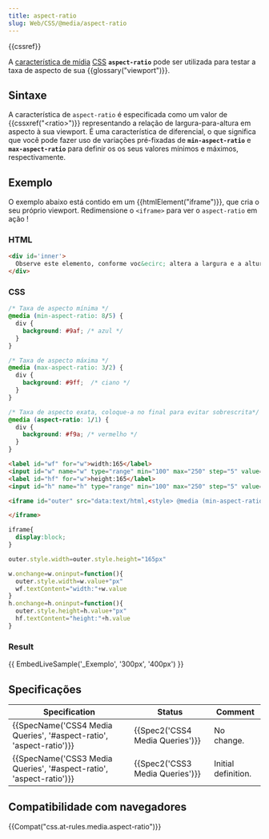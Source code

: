 ```yaml
---
title: aspect-ratio
slug: Web/CSS/@media/aspect-ratio
---
```


{{cssref}}

A [característica de mídia](/pt-BR/docs/Web/Guide/CSS/CSS_Media_queries#Caracter%C3%ADsticas_de_m%C3%ADdia) [CSS](/pt-BR/docs/Web/CSS) **`aspect-ratio`** pode ser utilizada para testar a taxa de aspecto de sua {{glossary("viewport")}}.

## Sintaxe

A característica de `aspect-ratio` é especificada como um valor de {{cssxref("&lt;ratio&gt;")}} representando a relação de largura-para-altura em aspecto à sua viewport. É uma característica de diferencial, o que significa que você pode fazer uso de variações pré-fixadas de **`min-aspect-ratio`** e **`max-aspect-ratio`** para definir os os seus valores mínimos e máximos, respectivamente.

## Exemplo

O exemplo abaixo está contido em um {{htmlElement("iframe")}}, que cria o seu próprio viewport. Redimensione o `<iframe>` para ver o `aspect-ratio` em ação !

### HTML

```html
<div id='inner'>
  Observe este elemento, conforme voc&ecirc; altera a largura e a altura da sua viewport.
</div>
```

### CSS

```css
/* Taxa de aspecto mínima */
@media (min-aspect-ratio: 8/5) {
  div {
    background: #9af; /* azul */
  }
}

/* Taxa de aspecto máxima */
@media (max-aspect-ratio: 3/2) {
  div {
    background: #9ff;  /* ciano */
  }
}

/* Taxa de aspecto exata, coloque-a no final para evitar sobrescrita*/
@media (aspect-ratio: 1/1) {
  div {
    background: #f9a; /* vermelho */
  }
}
```

```html hidden
<label id="wf" for="w">width:165</label>
<input id="w" name="w" type="range" min="100" max="250" step="5" value="165">
<label id="hf" for="w">height:165</label>
<input id="h" name="h" type="range" min="100" max="250" step="5" value="165">

<iframe id="outer" src="data:text/html,<style> @media (min-aspect-ratio: 8/5) { div { background: %239af; } } @media (max-aspect-ratio: 3/2) { div { background: %239ff; } } @media (aspect-ratio: 1/1) { div { background: %23f9a; } }</style><div id='inner'> Observe este elemento, conforme voc&ecirc; altera a largura e a altura da sua viewport.</div>">

</iframe>
```

```css hidden
iframe{
  display:block;
}
```

```js hidden
outer.style.width=outer.style.height="165px"

w.onchange=w.oninput=function(){
  outer.style.width=w.value+"px"
  wf.textContent="width:"+w.value
}
h.onchange=h.oninput=function(){
  outer.style.height=h.value+"px"
  hf.textContent="height:"+h.value
}
```

### Result

{{ EmbedLiveSample('_Exemplo', '300px', '400px') }}

## Specificações

| Specification                                                                            | Status                                   | Comment             |
| ---------------------------------------------------------------------------------------- | ---------------------------------------- | ------------------- |
| {{SpecName('CSS4 Media Queries', '#aspect-ratio', 'aspect-ratio')}} | {{Spec2('CSS4 Media Queries')}} | No change.          |
| {{SpecName('CSS3 Media Queries', '#aspect-ratio', 'aspect-ratio')}} | {{Spec2('CSS3 Media Queries')}} | Initial definition. |

## Compatibilidade com navegadores

{{Compat("css.at-rules.media.aspect-ratio")}}
